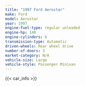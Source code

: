 ```yaml
---
title: "1997 Ford Aerostar"
make: Ford
model: Aerostar
year: 1997
engine-fuel-type: regular unleaded
engine-hp: 140
engine-cylinders: 6
transmission-type: Automatic
driven-wheels: Rear wheel drive
number-of-doors: 3
market-category: N/A
vehicle-size: Large
vehicle-style: Passenger Minivan
---
```


{{< car_info >}}

